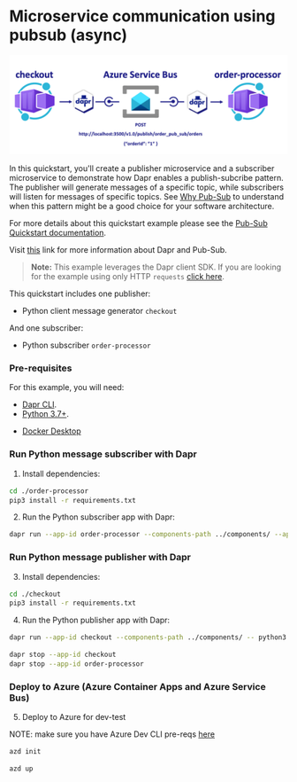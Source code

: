 # Microservice communication using pubsub (async)

![](images/pubsub-diagram.png)

In this quickstart, you'll create a publisher microservice and a subscriber microservice to demonstrate how Dapr enables a publish-subcribe pattern. The publisher will generate messages of a specific topic, while subscribers will listen for messages of specific topics. See [Why Pub-Sub](#why-pub-sub) to understand when this pattern might be a good choice for your software architecture.

For more details about this quickstart example please see the [Pub-Sub Quickstart documentation](https://docs.dapr.io/getting-started/quickstarts/pubsub-quickstart/).

Visit [this](https://docs.dapr.io/developing-applications/building-blocks/pubsub/) link for more information about Dapr and Pub-Sub.

> **Note:** This example leverages the Dapr client SDK.  If you are looking for the example using only HTTP `requests` [click here](../http).

This quickstart includes one publisher:

- Python client message generator `checkout` 

And one subscriber: 
 
- Python subscriber `order-processor`

### Pre-requisites

For this example, you will need:

- [Dapr CLI](https://docs.dapr.io/getting-started).
- [Python 3.7+](https://www.python.org/downloads/).
<!-- IGNORE_LINKS --> 
- [Docker Desktop](https://www.docker.com/products/docker-desktop)
<!-- END_IGNORE -->

### Run Python message subscriber with Dapr

1. Install dependencies: 

<!-- STEP
name: Install python dependencies
-->

```bash
cd ./order-processor
pip3 install -r requirements.txt 
```

<!-- END_STEP -->

2. Run the Python subscriber app with Dapr: 

<!-- STEP
name: Run python subscriber
expected_stdout_lines:
  - '== APP == Subscriber received : 4'
  - "Exited App successfully"
expected_stderr_lines:
output_match_mode: substring
working_dir: ./order-processor
background: true
sleep: 10
-->

```bash
dapr run --app-id order-processor --components-path ../components/ --app-port 5001 -- python3 app.py
```

<!-- END_STEP -->

### Run Python message publisher with Dapr

3. Install dependencies: 

<!-- STEP
name: Install python dependencies
-->

```bash
cd ./checkout
pip3 install -r requirements.txt 
```
<!-- END_STEP -->

4. Run the Python publisher app with Dapr: 

<!-- STEP
name: Run python publisher
expected_stdout_lines:
  - '== APP == INFO:root:Published data: {"orderId": 1}'
  - '== APP == INFO:root:Published data: {"orderId": 2}'
  - "Exited App successfully"
expected_stderr_lines:
output_match_mode: substring
working_dir: ./checkout
background: true
sleep: 10
-->

```bash
dapr run --app-id checkout --components-path ../components/ -- python3 app.py
```

<!-- END_STEP -->

```bash
dapr stop --app-id checkout
dapr stop --app-id order-processor
```

### Deploy to Azure (Azure Container Apps and Azure Service Bus)

5. Deploy to Azure for dev-test

NOTE: make sure you have Azure Dev CLI pre-reqs [here](https://github.com/Azure-Samples/todo-python-mongo-aca)

```bash
azd init
```

```bash
azd up
```
